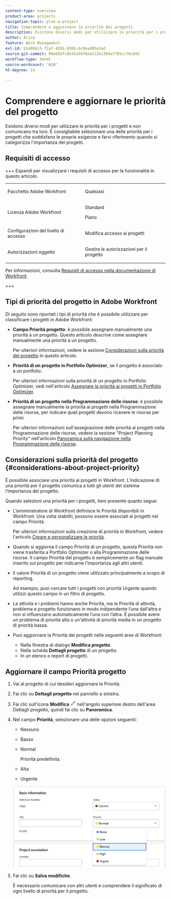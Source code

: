 ```yaml
---
content-type: overview
product-area: projects
navigation-topic: plan-a-project
title: Comprendere e aggiornare le priorità dei progetti
description: Esistono diversi modi per utilizzare le priorità per i progetti e non comunicano tra loro. È consigliabile selezionare una delle priorità per i progetti che soddisfano le proprie esigenze e farvi riferimento quando si categorizza l'importanza dei progetti.
author: Alina
feature: Work Management
exl-id: b1e0b6c5-f2a7-455b-836b-6c0ead85e3ad
source-git-commit: 00e693fc8b35a59f6ed212bc30da7f85cc78c845
workflow-type: tm+mt
source-wordcount: '610'
ht-degree: 1%

---
```


# Comprendere e aggiornare le priorità del progetto

Esistono diversi modi per utilizzare le priorità per i progetti e non comunicano tra loro. È consigliabile selezionare una delle priorità per i progetti che soddisfano le proprie esigenze e farvi riferimento quando si categorizza l&#39;importanza dei progetti.

## Requisiti di accesso

+++ Espandi per visualizzare i requisiti di accesso per la funzionalità in questo articolo. 

<table style="table-layout:auto"> 
 <col> 
 <col> 
 <tbody> 
  <tr> 
   <td role="rowheader">Pacchetto Adobe Workfront</td> 
   <td> <p>Qualsiasi</p> </td> 
  </tr> 
  <tr> 
   <td role="rowheader">Licenza Adobe Workfront</td> 
   <td><p>Standard</p> 
   <p>Piano</p> </td> 
  </tr> 
  <tr> 
   <td role="rowheader">Configurazioni del livello di accesso</td> 
   <td> <p>Modifica accesso ai progetti</p> </td> 
  </tr> 
  <tr> 
   <td role="rowheader">Autorizzazioni oggetto</td> 
   <td> <p>Gestire le autorizzazioni per il progetto</p> </td> 
  </tr> 
 </tbody> 
</table>

Per informazioni, consulta [Requisiti di accesso nella documentazione di Workfront](/help/quicksilver/administration-and-setup/add-users/access-levels-and-object-permissions/access-level-requirements-in-documentation.md).

+++

<!--Old:

<table style="table-layout:auto"> 
 <col> 
 <col> 
 <tbody> 
  <tr> 
   <td role="rowheader">Adobe Workfront plan*</td> 
   <td> <p>Any</p> </td> 
  </tr> 
  <tr> 
   <td role="rowheader">Adobe Workfront license*</td> 
   <td> <p>Plan </p> </td> 
  </tr> 
  <tr> 
   <td role="rowheader">Access level configurations*</td> 
   <td> <p>Edit access to Projects</p> <p><b>NOTE</b> 
   
   If you still don't have access, ask your Workfront administrator if they set additional restrictions in your access level. For information on how a Workfront administrator can modify your access level, see <a href="../../../administration-and-setup/add-users/configure-and-grant-access/create-modify-access-levels.md" class="MCXref xref">Create or modify custom access levels</a>.</p> </td> 
  </tr> 
  <tr> 
   <td role="rowheader">Object permissions</td> 
   <td> <p>Manage permissions to the project</p> <p>For information on requesting additional access, see <a href="../../../workfront-basics/grant-and-request-access-to-objects/request-access.md" class="MCXref xref">Request access to objects </a>.</p> </td> 
  </tr> 
 </tbody> 
</table>-->

## Tipi di priorità del progetto in Adobe Workfront

Di seguito sono riportati i tipi di priorità che è possibile utilizzare per classificare i progetti in Adobe Workfront:

* **Campo Priorità progetto**: è possibile assegnare manualmente una priorità a un progetto. Questo articolo descrive come assegnare manualmente una priorità a un progetto.

  Per ulteriori informazioni, vedere la sezione [Considerazioni sulla priorità del progetto](#considerations-about-project-priority) in questo articolo.

* **Priorità di un progetto in Portfolio Optimizer**, se il progetto è associato a un portfolio:

  Per ulteriori informazioni sulla priorità di un progetto in Portfolio Optimizer, vedi nell&#39;articolo [Assegnare la priorità ai progetti in Portfolio Optimizer](../../../manage-work/portfolios/portfolio-optimizer/prioritize-projects-in-portfolio-optimizer.md).

* **Priorità di un progetto nella Programmazione delle risorse**: è possibile assegnare manualmente la priorità ai progetti nella Programmazione delle risorse, per indicare quali progetti devono ricevere le risorse per primi.

  Per ulteriori informazioni sull&#39;assegnazione delle priorità ai progetti nella Programmazione delle risorse, vedere la sezione &quot;Project Planning Priority&quot; nell&#39;articolo [Panoramica sulla navigazione nella Programmazione delle risorse](../../../resource-mgmt/resource-planning/resource-planner-navigation.md).

## Considerazioni sulla priorità del progetto {#considerations-about-project-priority}

È possibile associare una priorità ai progetti in Workfront. L’indicazione di una priorità per il progetto comunica a tutti gli utenti del sistema l’importanza del progetto.

Quando selezioni una priorità per i progetti, tieni presente quanto segue:

* L’amministratore di Workfront definisce le Priorità disponibili in Workfront. Una volta stabiliti, possono essere associati ai progetti nel campo Priorità.

  Per ulteriori informazioni sulla creazione di priorità in Workfront, vedere l&#39;articolo [Creare e personalizzare le priorità](../../../administration-and-setup/customize-workfront/creating-custom-status-and-priority-labels/create-customize-priorities.md).

* Quando si aggiorna il campo Priorità di un progetto, questa Priorità non viene trasferita a Portfolio Optimizer o alla Programmazione delle risorse. Il campo Priorità del progetto è semplicemente un flag manuale inserito sul progetto per indicarne l’importanza agli altri utenti.
* Il valore Priorità di un progetto viene utilizzato principalmente a scopo di reporting.

  Ad esempio, puoi cercare tutti i progetti con priorità Urgente quando utilizzi questo campo in un filtro di progetto.
* Le attività e i problemi hanno anche Priorità, ma le Priorità di attività, problema e progetto funzionano in modo indipendente l’una dall’altra e non si influenzano automaticamente l’una con l’altra. È possibile avere un problema di priorità alta o un&#39;attività di priorità media in un progetto di priorità bassa.
* Puoi aggiornare la Priorità dei progetti nelle seguenti aree di Workfront:

   * Nella finestra di dialogo **Modifica progetto**.
   * Nella scheda **Dettagli progetto** di un progetto.
   * In un elenco o report di progetti.

## Aggiornare il campo Priorità progetto

1. Vai al progetto di cui desideri aggiornare la Priorità.
1. Fai clic su **Dettagli progetto** nel pannello a sinistra.
1. Fai clic sull&#39;icona **Modifica** ![Modifica](assets/qs-edit-icon.png) nell&#39;angolo superiore destro dell&#39;area Dettagli progetto, quindi fai clic su **Panoramica**.

1. Nel campo **Priorità**, selezionare una delle opzioni seguenti:

   * Nessuno
   * Basso
   * Normal

     Priorità predefinita.

   * Alta
   * Urgente

   ![Elenco prioritario in un progetto](assets/project-priority-picker-list.png)

1. Fai clic su **Salva modifiche**.

   È necessario comunicare con altri utenti e comprendere il significato di ogni livello di priorità per il progetto.
